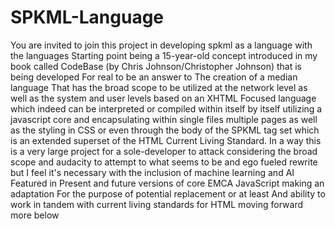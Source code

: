 # SPKML-Language
You are invited to join this project in developing spkml as a language with the languages Starting point being a 15-year-old concept introduced in my book called CodeBase (by Chris Johnson/Christopher Johnson) that is being developed For real to be an answer to The creation of a median language That has the broad scope to be utilized at the network level as well as the system and user levels based on an XHTML Focused language which indeed can be interpreted or compiled within itself by itself utilizing a javascript core and encapsulating within single files multiple pages as well as the styling in CSS or even through the body of the SPKML tag set which is an extended superset of the HTML Current Living Standard.  In a way this is a very large project for a sole-developer to attack considering the broad scope and audacity to attempt to what seems to be and ego fueled rewrite but I feel it's necessary with the inclusion of machine learning and AI Featured in Present and future versions of core EMCA JavaScript making an adaptation For the purpose of potential replacement or at least And ability to work in tandem with current living standards for HTML moving forward more below
